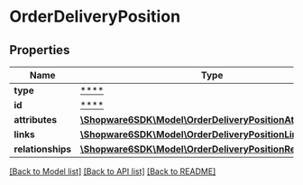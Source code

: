 # OrderDeliveryPosition

## Properties
Name | Type | Description | Notes
------------ | ------------- | ------------- | -------------
**type** | [****](.md) |  | [optional] 
**id** | [****](.md) |  | [optional] 
**attributes** | [**\Shopware6SDK\Model\OrderDeliveryPositionAttributes**](OrderDeliveryPositionAttributes.md) |  | [optional] 
**links** | [**\Shopware6SDK\Model\OrderDeliveryPositionLinks**](OrderDeliveryPositionLinks.md) |  | [optional] 
**relationships** | [**\Shopware6SDK\Model\OrderDeliveryPositionRelationships**](OrderDeliveryPositionRelationships.md) |  | [optional] 

[[Back to Model list]](../../README.md#documentation-for-models) [[Back to API list]](../../README.md#documentation-for-api-endpoints) [[Back to README]](../../README.md)

